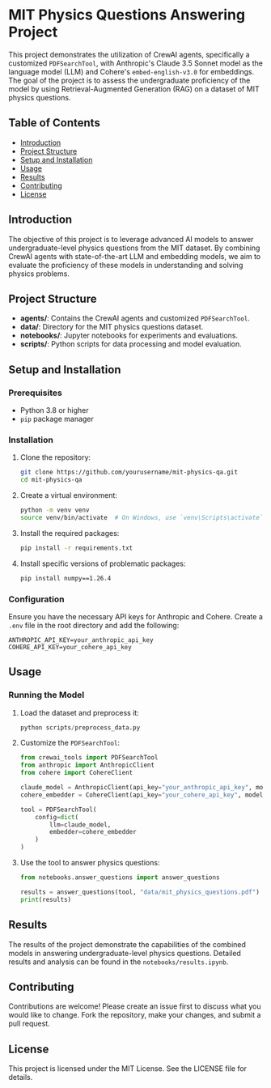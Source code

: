 # MIT Physics Questions Answering Project

This project demonstrates the utilization of CrewAI agents, specifically a customized `PDFSearchTool`, with Anthropic's Claude 3.5 Sonnet model as the language model (LLM) and Cohere's `embed-english-v3.0` for embeddings. The goal of the project is to assess the undergraduate proficiency of the model by using Retrieval-Augmented Generation (RAG) on a dataset of MIT physics questions.

## Table of Contents
- [Introduction](#introduction)
- [Project Structure](#project-structure)
- [Setup and Installation](#setup-and-installation)
- [Usage](#usage)
- [Results](#results)
- [Contributing](#contributing)
- [License](#license)

## Introduction
The objective of this project is to leverage advanced AI models to answer undergraduate-level physics questions from the MIT dataset. By combining CrewAI agents with state-of-the-art LLM and embedding models, we aim to evaluate the proficiency of these models in understanding and solving physics problems.

## Project Structure
- **agents/**: Contains the CrewAI agents and customized `PDFSearchTool`.
- **data/**: Directory for the MIT physics questions dataset.
- **notebooks/**: Jupyter notebooks for experiments and evaluations.
- **scripts/**: Python scripts for data processing and model evaluation.

## Setup and Installation

### Prerequisites
- Python 3.8 or higher
- `pip` package manager

### Installation

1. Clone the repository:
   ```bash
   git clone https://github.com/yourusername/mit-physics-qa.git
   cd mit-physics-qa
   ```

2. Create a virtual environment:
   ```bash
   python -m venv venv
   source venv/bin/activate  # On Windows, use `venv\Scripts\activate`
   ```

3. Install the required packages:
   ```bash
   pip install -r requirements.txt
   ```

4. Install specific versions of problematic packages:
   ```bash
   pip install numpy==1.26.4
   ```

### Configuration

Ensure you have the necessary API keys for Anthropic and Cohere. Create a `.env` file in the root directory and add the following:

```env
ANTHROPIC_API_KEY=your_anthropic_api_key
COHERE_API_KEY=your_cohere_api_key
```

## Usage

### Running the Model

1. Load the dataset and preprocess it:
   ```python
   python scripts/preprocess_data.py
   ```

2. Customize the `PDFSearchTool`:
   ```python
   from crewai_tools import PDFSearchTool
   from anthropic import AnthropicClient
   from cohere import CohereClient

   claude_model = AnthropicClient(api_key="your_anthropic_api_key", model="claude-3-5-sonnet")
   cohere_embedder = CohereClient(api_key="your_cohere_api_key", model="embed-english-v3.0")

   tool = PDFSearchTool(
       config=dict(
           llm=claude_model,
           embedder=cohere_embedder
       )
   )
   ```

3. Use the tool to answer physics questions:
   ```python
   from notebooks.answer_questions import answer_questions

   results = answer_questions(tool, "data/mit_physics_questions.pdf")
   print(results)
   ```

## Results
The results of the project demonstrate the capabilities of the combined models in answering undergraduate-level physics questions. Detailed results and analysis can be found in the `notebooks/results.ipynb`.

## Contributing
Contributions are welcome! Please create an issue first to discuss what you would like to change. Fork the repository, make your changes, and submit a pull request.

## License
This project is licensed under the MIT License. See the LICENSE file for details.

